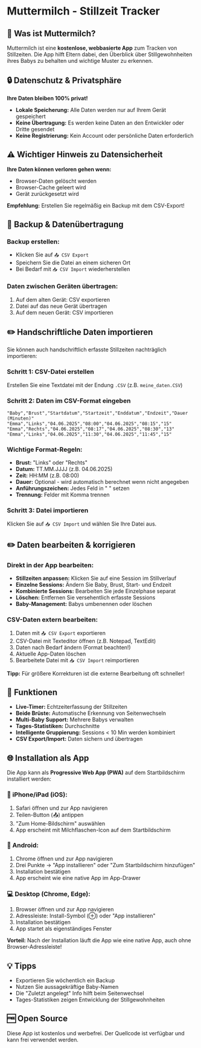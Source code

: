 # Muttermilch - Stillzeit Tracker

## 📱 Was ist Muttermilch?

Muttermilch ist eine **kostenlose, webbasierte App** zum Tracken von Stillzeiten. Die App hilft Eltern dabei, den Überblick über Stillgewohnheiten ihres Babys zu behalten und wichtige Muster zu erkennen.

## 🔒 Datenschutz & Privatsphäre

**Ihre Daten bleiben 100% privat!**

- **Lokale Speicherung:** Alle Daten werden nur auf Ihrem Gerät gespeichert
- **Keine Übertragung:** Es werden keine Daten an den Entwickler oder Dritte gesendet
- **Keine Registrierung:** Kein Account oder persönliche Daten erforderlich

## ⚠️ Wichtiger Hinweis zu Datensicherheit

**Ihre Daten können verloren gehen wenn:**

- Browser-Daten gelöscht werden
- Browser-Cache geleert wird
- Gerät zurückgesetzt wird

**Empfehlung:** Erstellen Sie regelmäßig ein Backup mit dem CSV-Export!

## 💾 Backup & Datenübertragung

### Backup erstellen:

- Klicken Sie auf `📤 CSV Export`
- Speichern Sie die Datei an einem sicheren Ort
- Bei Bedarf mit `📥 CSV Import` wiederherstellen

### Daten zwischen Geräten übertragen:

1. Auf dem alten Gerät: CSV exportieren
2. Datei auf das neue Gerät übertragen
3. Auf dem neuen Gerät: CSV importieren

## ✏️ Handschriftliche Daten importieren

Sie können auch handschriftlich erfasste Stillzeiten nachträglich importieren:

### Schritt 1: CSV-Datei erstellen

Erstellen Sie eine Textdatei mit der Endung `.CSV` (z.B. `meine_daten.CSV`)

### Schritt 2: Daten im CSV-Format eingeben

```csv
"Baby","Brust","Startdatum","Startzeit","Enddatum","Endzeit","Dauer (Minuten)"
"Emma","Links","04.06.2025","08:00","04.06.2025","08:15","15"
"Emma","Rechts","04.06.2025","08:17","04.06.2025","08:30","13"
"Emma","Links","04.06.2025","11:30","04.06.2025","11:45","15"
```

### Wichtige Format-Regeln:

- **Brust:** "Links" oder "Rechts"
- **Datum:** TT.MM.JJJJ (z.B. 04.06.2025)
- **Zeit:** HH:MM (z.B. 08:00)
- **Dauer:** Optional - wird automatisch berechnet wenn nicht angegeben
- **Anführungszeichen:** Jedes Feld in " " setzen
- **Trennung:** Felder mit Komma trennen

### Schritt 3: Datei importieren

Klicken Sie auf `📥 CSV Import` und wählen Sie Ihre Datei aus.

## ✏️ Daten bearbeiten & korrigieren

### Direkt in der App bearbeiten:
- **Stillzeiten anpassen:** Klicken Sie auf eine Session im Stillverlauf
- **Einzelne Sessions:** Ändern Sie Baby, Brust, Start- und Endzeit
- **Kombinierte Sessions:** Bearbeiten Sie jede Einzelphase separat
- **Löschen:** Entfernen Sie versehentlich erfasste Sessions
- **Baby-Management:** Babys umbenennen oder löschen

### CSV-Daten extern bearbeiten:
1. Daten mit `📤 CSV Export` exportieren
2. CSV-Datei mit Texteditor öffnen (z.B. Notepad, TextEdit)
3. Daten nach Bedarf ändern (Format beachten!)
4. Aktuelle App-Daten löschen
5. Bearbeitete Datei mit `📥 CSV Import` reimportieren

**Tipp:** Für größere Korrekturen ist die externe Bearbeitung oft schneller!

## 🎯 Funktionen

- **Live-Timer:** Echtzeiterfassung der Stillzeiten
- **Beide Brüste:** Automatische Erkennung von Seitenwechseln
- **Multi-Baby Support:** Mehrere Babys verwalten
- **Tages-Statistiken:** Durchschnitte
- **Intelligente Gruppierung:** Sessions < 10 Min werden kombiniert
- **CSV Export/Import:** Daten sichern und übertragen

## 🌐 Installation als App

Die App kann als **Progressive Web App (PWA)** auf dem Startbildschirm installiert werden:

### 📱 iPhone/iPad (iOS):
1. Safari öffnen und zur App navigieren
2. Teilen-Button (📤) antippen
3. "Zum Home-Bildschirm" auswählen
4. App erscheint mit Milchflaschen-Icon auf dem Startbildschirm

### 🤖 Android:
1. Chrome öffnen und zur App navigieren
2. Drei Punkte → "App installieren" oder "Zum Startbildschirm hinzufügen"
3. Installation bestätigen
4. App erscheint wie eine native App im App-Drawer

### 💻 Desktop (Chrome, Edge):
1. Browser öffnen und zur App navigieren
2. Adressleiste: Install-Symbol (⊕) oder "App installieren"
3. Installation bestätigen
4. App startet als eigenständiges Fenster

**Vorteil:** Nach der Installation läuft die App wie eine native App, auch ohne Browser-Adressleiste!

## 💡 Tipps

- Exportieren Sie wöchentlich ein Backup
- Nutzen Sie aussagekräftige Baby-Namen
- Die "Zuletzt angelegt" Info hilft beim Seitenwechsel
- Tages-Statistiken zeigen Entwicklung der Stillgewohnheiten

## 🆓 Open Source

Diese App ist kostenlos und werbefrei. Der Quellcode ist verfügbar und kann frei verwendet werden.
